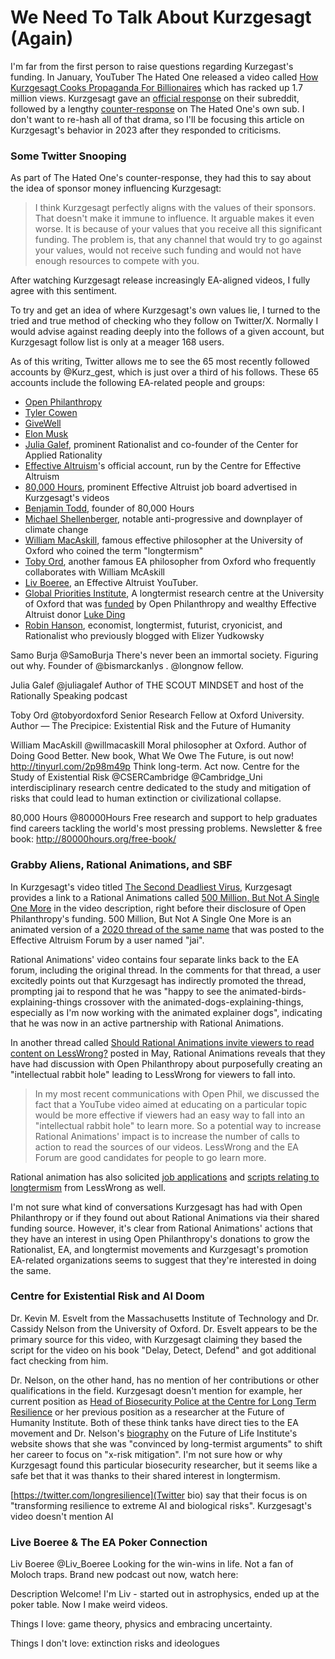 # We Need To Talk About Kurzgesagt (Again)


I'm far from the first person to raise questions regarding Kurzegast's funding. In January, YouTuber The Hated One released a video called [How Kurzgesagt Cooks Propaganda For Billionaires](https://www.youtube.com/watch?v=HjHMoNGqQTI) which has racked up 1.7 million views. Kurzgesagt gave an [official response](https://old.reddit.com/r/kurzgesagt/comments/10jlyyk/kurzgesagt_statement_to_the_conflict_of_interest/) on their subreddit, followed by a lengthy [counter-response](https://www.reddit.com/r/thehatedone/comments/10pb1q9/my_response_to_kurzgesagt/) on The Hated One's own sub. I don't want to re-hash all of that drama, so I'll be focusing this article on Kurzgesagt's behavior in 2023 after they responded to criticisms.

### Some Twitter Snooping

As part of The Hated One's counter-response, they had this to say about the idea of sponsor money influencing Kurzgesagt:

> I think Kurzgesagt perfectly aligns with the values of their sponsors. That doesn't make it immune to influence. It arguable makes it even worse. It is because of your values that you receive all this significant funding. The problem is, that any channel that would try to go against your values, would not receive such funding and would not have enough resources to compete with you.

After watching Kurzgesagt release increasingly EA-aligned videos, I fully agree with this sentiment.

To try and get an idea of where Kurzgesagt's own values lie, I turned to the tried and true method of checking who they follow on Twitter/X. Normally I would advise against reading deeply into the follows of a given account, but Kurzgesagt follow list is only at a meager 168 users.

As of this writing, Twitter allows me to see the 65 most recently followed accounts by @Kurz_gest, which is just over a third of his follows. These 65 accounts include the following EA-related people and groups:

* [Open Philanthropy](https://twitter.com/open_phil)
* [Tyler Cowen](https://twitter.com/tylercowen)
* [GiveWell](https://twitter.com/GiveWell)
* [Elon Musk](https://twitter.com/elonmusk)
* [Julia Galef](https://twitter.com/juliagalef), prominent Rationalist and co-founder of the Center for Applied Rationality
* [Effective Altruism](https://twitter.com/EffectvAltruism)'s official account, run by the Centre for Effective Altruism
* [80,000 Hours](https://twitter.com/80000Hours), prominent Effective Altruist job board advertised in Kurzgesagt's videos
* [Benjamin Todd](https://twitter.com/ben_j_todd), founder of 80,000 Hours
* [Michael Shellenberger](https://twitter.com/shellenberger), notable anti-progressive and downplayer of climate change
* [William MacAskill](https://twitter.com/open_phil), famous effective philosopher at the University of Oxford who coined the term "longtermism"
* [Toby Ord](https://twitter.com/tobyordoxford), another famous EA philosopher from Oxford who frequently collaborates with William McAskill
* [Liv Boeree](https://twitter.com/Liv_Boeree), an Effective Altruist YouTuber.
*  [Global Priorities Institute](https://twitter.com/GPIOxford), A longtermist research centre at the University of Oxford that was [funded](https://www.development.ox.ac.uk/news/new-global-priorities-institute-opens) by Open Philanthropy and wealthy Effective Altruist donor [Luke Ding](https://www.founderspledge.com/meet-the-team/luke-ding)
*  [Robin Hanson](https://twitter.com/robinhanson), economist, longtermist, futurist, cryonicist, and Rationalist who previously blogged with Elizer Yudkowsky



Samo Burja
@SamoBurja
There's never been an immortal society. Figuring out why. Founder of @bismarckanlys
. @longnow
fellow.


Julia Galef
@juliagalef
Author of THE SCOUT MINDSET and host of the Rationally Speaking podcast

Toby Ord
@tobyordoxford
Senior Research Fellow at Oxford University. Author — The Precipice: Existential Risk and the Future of Humanity

William MacAskill
@willmacaskill
Moral philosopher at Oxford. Author of Doing Good Better. New book, What We Owe The Future, is out now! http://tinyurl.com/2p98m49p Think long-term. Act now.
Centre for the Study of Existential Risk
@CSERCambridge
@Cambridge_Uni
interdisciplinary research centre dedicated to the study and mitigation of risks that could lead to human extinction or civilizational collapse.

80,000 Hours
@80000Hours
Free research and support to help graduates find careers tackling the world's most pressing problems. Newsletter & free book: http://80000hours.org/free-book/

### Grabby Aliens, Rational Animations, and SBF

In Kurzgesagt's video titled [The Second Deadliest Virus](https://www.youtube.com/watch?v=Kr57ax0OWMk), Kurzgesagt provides a link to a Rational Animations called [500 Million, But Not A Single One More](https://www.youtube.com/watch?v=ljmifo4Klss) in the video description, right before their disclosure of Open Philanthropy's funding. 500 Million, But Not A Single One More is an animated version of a [2020 thread of the same name](https://forum.effectivealtruism.org/posts/jk7A3NMdbxp65kcJJ/500-million-but-not-a-single-one-more) that was posted to the Effective Altruism Forum by a user named "jai". 

Rational Animations' video contains four separate links back to the EA forum, including the original thread. In the comments for that thread, a user excitedly points out that Kurzgesagt has indirectly promoted the thread, prompting jai to respond that he was "happy to see the animated-birds-explaining-things crossover with the animated-dogs-explaining-things, especially as I'm now working with the animated explainer dogs", indicating that he was now in an active partnership with Rational Animations.

In another thread called [Should Rational Animations invite viewers to read content on LessWrong?](https://www.lesswrong.com/posts/TNsLdAZmSzMHTeaKf/should-rational-animations-invite-viewers-to-read-content-on) posted in May, Rational Animations reveals that they have had discussion with Open Philanthropy about purposefully creating an "intellectual rabbit hole" leading to LessWrong for viewers to fall into.

> In my most recent communications with Open Phil, we discussed the fact that a YouTube video aimed at educating on a particular topic would be more effective if viewers had an easy way to fall into an "intellectual rabbit hole" to learn more. So a potential way to increase Rational Animations' impact is to increase the number of calls to action to read the sources of our videos. LessWrong and the EA Forum are good candidates for people to go learn more. 

Rational animation has also solicited [job applications](https://www.lesswrong.com/posts/mC5eWRwkfi3vJ9XB3/rational-animations-is-looking-for-an-ai-safety-scriptwriter) and [scripts relating to longtermism](https://www.lesswrong.com/posts/RH8nGG5vnuXc4eKu5/rational-animations-script-writing-contest) from LessWrong as well.

I'm not sure what kind of conversations Kurzgesagt has had with Open Philanthropy or if they found out about Rational Animations via their shared funding source. However, it's clear from Rational Animations' actions that they have an interest in using Open Philanthropy's donations to grow the Rationalist, EA, and longtermist movements and Kurzgesagt's promotion EA-related organizations seems to suggest that they're interested in doing the same.

### Centre for Existential Risk and AI Doom

 Dr. Kevin M. Esvelt from the Massachusetts Institute of Technology and     Dr. Cassidy Nelson from the University of Oxford.  Dr. Esvelt appears to be the primary source for this video, with Kurzgesagt claiming they based the script for the video on his book "Delay, Detect, Defend" and got additional fact checking from him.
 
Dr. Nelson, on the other hand, has no mention of her contributions or other qualifications in the field. Kurzgesagt doesn't mention for example, her current position as [Head of Biosecurity Police at the Centre for Long Term Resilience](https://www.longtermresilience.org/cassidy-nelson) or her previous position as a researcher at the Future of Humanity Institute. Both of these think tanks have direct ties to the EA movement and Dr. Nelson's [biography](https://futureoflife.org/person/cassidy-nelson/) on the Future of Life Institute's website shows that she was "convinced by long-termist arguments" to shift her career to focus on "x-risk mitigation". I'm not sure how or why Kurzgesagt found this particular biosecurity researcher, but it seems like a safe bet that it was thanks to their shared interest in longtermism.
 
[https://twitter.com/longresilience](Twitter bio) say that their focus is on "transforming resilience to extreme AI and biological risks". Kurzgesagt's video doesn't mention AI




### Live Boeree & The EA Poker Connection


Liv Boeree
@Liv_Boeree
Looking for the win-wins in life. Not a fan of Moloch traps. Brand new podcast out now, watch here:


Description
Welcome! I'm Liv - started out in astrophysics, ended up at the poker table. Now I make weird videos.

Things I love: game theory, physics and embracing uncertainty. 

Things I don't love: extinction risks and ideologues



